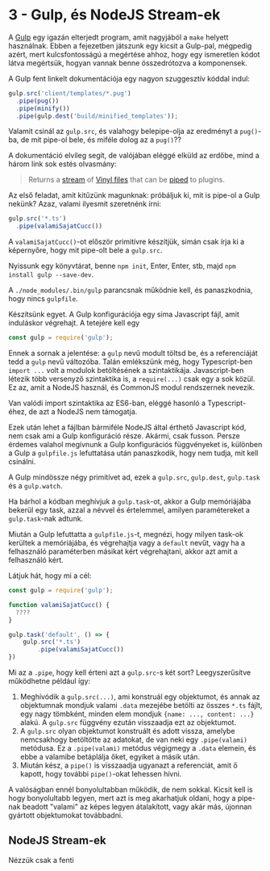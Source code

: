 # 3 - Gulp, és NodeJS Stream-ek

A [Gulp](https://github.com/gulpjs/gulp/blob/master/docs/API.md) egy
igazán elterjedt program, amit nagyjából a `make` helyett használnak.
Ebben a fejezetben játszunk egy kicsit a Gulp-pal, mégpedig azért,
mert kulcsfontosságú a megértése ahhoz, hogy egy ismeretlen kódot
látva megértsük, hogyan vannak benne összedrótozva a komponensek.

A Gulp fent linkelt dokumentációja egy nagyon szuggesztív kóddal
indul:

```javascript
gulp.src('client/templates/*.pug')
  .pipe(pug())
  .pipe(minify())
  .pipe(gulp.dest('build/minified_templates'));
```

Valamit csinál az `gulp.src`, és valahogy belepipe-olja az eredményt
a `pug()`-ba, de mit pipe-ol bele, és miféle dolog az a `pug()`??

A dokumentáció elvileg segít, de valójában eléggé elküld az erdőbe,
mind a három link sok estés olvasmány:

> Returns a [stream](http://nodejs.org/api/stream.html) of [Vinyl files](https://github.com/gulpjs/vinyl-fs)
> that can be [piped](http://nodejs.org/api/stream.html#stream_readable_pipe_destination_options)
> to plugins.

Az első feladat, amit kitűzünk magunknak: próbáljuk ki, mit is
pipe-ol a Gulp nekünk? Azaz, valami ilyesmit szeretnénk írni:

```javascript
gulp.src('*.ts')
  .pipe(valamiSajatCucc())
```

A `valamiSajatCucc()`-ot először primitívre készítjük, simán csak
írja ki a képernyőre, hogy mit pipe-olt bele a `gulp.src`.

Nyissunk egy könyvtárat, benne `npm init`, Enter, Enter, stb,
majd `npm install gulp --save-dev`.

A `./node_modules/.bin/gulp` parancsnak működnie kell, és panaszkodnia,
hogy nincs `gulpfile`.

Készítsünk egyet. A Gulp konfigurációja egy sima Javascript fájl, amit
induláskor végrehajt. A tetejére kell egy

```javascript
const gulp = require('gulp');
```

Ennek a sornak a jelentése: a `gulp` nevű modult töltsd be, és a referenciáját
tedd a `gulp` nevű változóba. Talán emlékszünk még, hogy Typescript-ben
`import ...` volt a modulok betöltésének a szintaktikája. Javascript-ben
létezik több versenyző szintaktika is, a `require(...)` csak egy a sok közül.
Ez az, amit a NodeJS használ, és CommonJS modul rendszernek nevezik.

Van valódi import szintaktika az ES6-ban, eléggé hasonló a Typescript-éhez,
de azt a NodeJS nem támogatja.

Ezek után lehet a fájlban bármiféle NodeJS által érthető Javascript kód, nem
csak ami a Gulp konfiguráció része. Akármi, csak fusson. Persze érdemes valahol
megívnunk a Gulp konfigurációs függvényeket is, különben a Gulp a `gulpfile.js`
lefuttatása után panaszkodik, hogy nem tudja, mit kell csinálni.

A Gulp mindössze négy primitívet ad, ezek a `gulp.src`, `gulp.dest`,
`gulp.task` és a `gulp.watch`.

Ha bárhol a kódban meghívjuk a `gulp.task`-ot, akkor a Gulp memóriájába
bekerül egy task, azzal a névvel és értelemmel, amilyen paramétereket
a `gulp.task`-nak adtunk.

Miután a Gulp lefuttatta a `gulpfile.js`-t, megnézi, hogy milyen task-ok
kerültek a memóriájába, és végrehajtja vagy a `default` nevűt, vagy ha
a felhasználó paraméterben másikat kért végrehajtani, akkor azt amit
a felhasználó kért.

Látjuk hát, hogy mi a cél:

```javascript
const gulp = require('gulp');

function valamiSajatCucc() {
  ????
}

gulp.task('default', () => {
    gulp.src('*.ts')
        .pipe(valamiSajatCucc())
})
```

Mi az a `.pipe`, hogy kell érteni azt a `gulp.src`-s két sort? Leegyszerűsítve
működhetne például így:

1. Meghívódik a `gulp.src(...)`, ami konstruál egy objektumot, és annak az objektumnak
   mondjuk valami `.data` mezejébe betölti az összes `*.ts` fájlt, egy nagy tömbként,
   minden elem mondjuk `{name: ..., content: ...}` alakú. A `gulp.src` függvény ezután
   visszaadja ezt az objektumot. 
2. A `gulp.src` olyan objektumot konstruált és adott vissza, amelybe nemcsakhogy
   betöltötte az adatokat, de van neki egy `.pipe(valami)` metódusa. Ez a `.pipe(valami)` metódus
   végigmegy a `.data` elemein, és ebbe a valamibe betáplálja őket, egyiket a
   másik után.
3. Miután kész, a `pipe()` is visszaadja ugyanazt a referenciát, amit ő kapott, hogy
   további `pipe()`-okat lehessen hívni.
   
A valóságban ennél bonyolultabban működik, de nem sokkal. Kicsit kell is hogy bonyolultabb
legyen, mert azt is meg akarhatjuk oldani, hogy a pipe-nak beadott "valami" az képes
legyen átalakított, vagy akár más, újonnan gyártott objektumokat továbbadni.

## NodeJS Stream-ek

Nézzük csak a fenti 

